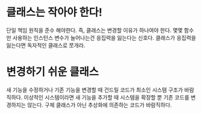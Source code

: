 # 클래스는 작아야 한다!
단일 책임 원칙을 준수 해야한다. 즉, 클래스는 변경할 이유가 하나여야 한다.
몇몇 함수만 사용하는 인스턴스 변수가 늘어나는건 응집력을 잃는다는 신호다.
클래스가 응집력을 잃는다면 독자적인 클래스로 쪼개라.

# 변경하기 쉬운 클래스
새 기능을 수정하거나 기존 기능을 변경할 때 건드릴 코드가 최소인 시스템 구조가 바람직하다.
이상적인 시스템이라면 새 기능을 추가할 때 시스템을 확장할 뿐 기존 코드를 변경하지는 않는다.
구체 클래스가 아닌 추상화에 의존하는 코드가 바람직하다.

